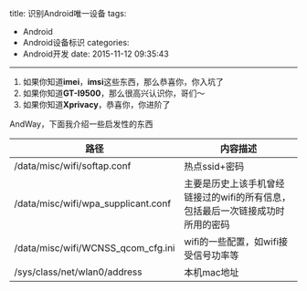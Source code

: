 title: 识别Android唯一设备
tags:
  - Android
  - Android设备标识 
categories:
  - Android开发 
date: 2015-11-12 09:35:43
---
1. 如果你知道**imei**，**imsi**这些东西，那么恭喜你，你入坑了
2. 如果你知道**GT-I9500**，那么很高兴认识你，哥们～
3. 如果你知道**Xprivacy**，恭喜你，你进阶了
<!--more-->


AndWay，下面我介绍一些启发性的东西

|路径|内容描述|
|-|-|
|/data/misc/wifi/softap.conf|热点ssid+密码|
|/data/misc/wifi/wpa_supplicant.conf|主要是历史上该手机曾经链接过的wifi的所有信息，包括最后一次链接成功时所用的密码|
|/data/misc/wifi/WCNSS_qcom_cfg.ini|wifi的一些配置，如wifi接受信号功率等|
|/sys/class/net/wlan0/address|本机mac地址|
